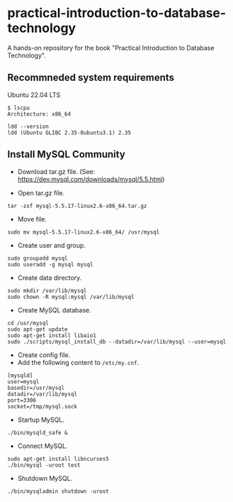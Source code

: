 # practical-introduction-to-database-technology
A hands-on repository for the book "Practical Introduction to Database Technology".

## Recommneded system requirements
Ubuntu 22.04 LTS

```
$ lscpu
Architecture: x86_64
```

```
ldd --version
ldd (Ubuntu GLIBC 2.35-0ubuntu3.1) 2.35
```

## Install MySQL Community
- Download tar.gz file. (See: https://dev.mysql.com/downloads/mysql/5.5.html)

- Open tar.gz file.
```
tar -zxf mysql-5.5.17-linux2.6-x86_64.tar.gz
```

- Move file.
```
sudo mv mysql-5.5.17-linux2.6-x86_64/ /usr/mysql
```

- Create user and group.
```
sudo groupadd mysql
sudo useradd -g mysql mysql
```

- Create data directory.
```
sudo mkdir /var/lib/mysql
sudo chown -R mysql:mysql /var/lib/mysql
```

- Create MySQL database.
```
cd /usr/mysql
sudo apt-get update
sudo apt-get install libaio1
sudo ./scripts/mysql_install_db --datadir=/var/lib/mysql --user=mysql
```

- Create config file.
- Add the following content to `/etc/my.cnf`.
```
[mysqld]
user=mysql
basedir=/usr/mysql
datadir=/var/lib/mysql
port=3306
socket=/tmp/mysql.sock
```

- Startup MySQL.
```
./bin/mysqld_safe &
```

- Connect MySQL.
```
sudo apt-get install libncurses5
./bin/mysql -uroot test
```

- Shutdown MySQL.
```
./bin/mysqladmin shutdown -uroot
```
